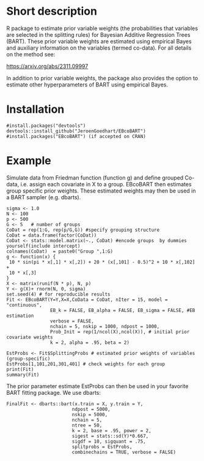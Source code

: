 # Short description

R package to estimate prior variable weights (the probabilities that
variables are selected in the splitting rules) for Bayesian Additive
Regression Trees (BART). These prior variable weights are estimated
using empirical Bayes and auxiliary information on the variables (termed
co-data). For all details on the method see:

<https://arxiv.org/abs/2311.09997>

In addition to prior variable weights, the package also provides the
option to estimate other hyperparameters of BART using empirical Bayes.

# Installation

    #install.packages("devtools")
    devtools::install_github("JeroenGoedhart/EBcoBART")
    #install.packages("EBcoBART") (if accepted on CRAN)

# Example

Simulate data from Friedman function (function g) and define grouped
Co-data, i.e. assign each covariate in X to a group. EBcoBART then
estimates group specific prior weights. These estimated weights may then
be used in a BART sampler (e.g. dbarts).

    sigma <- 1.0
    N <- 100
    p <- 500
    G <- 5   # number of groups
    CoDat = rep(1:G, rep(p/G,G)) #specify grouping structure
    CoDat = data.frame(factor(CoDat))
    CoDat <- stats::model.matrix(~., CoDat) #encode groups  by dummies yourself(include intercept)
    colnames(CoDat)  = paste0("Group ",1:G)
    g <- function(x) {
     10 * sin(pi * x[,1] * x[,2]) + 20 * (x[,101] - 0.5)^2 + 10 * x[,102] +
     10 * x[,3]
    }
    X <- matrix(runif(N * p), N, p)
    Y <- g(X)+ rnorm(N, 0, sigma)
    set.seed(4) # for reproducible results
    Fit <- EBcoBART(Y=Y,X=X,CoData = CoDat, nIter = 15, model = "continuous",
                    EB_k = FALSE, EB_alpha = FALSE, EB_sigma = FALSE, #EB estimation
                    verbose = FALSE,
                    nchain = 5, nskip = 1000, ndpost = 1000,
                    Prob_Init = rep(1/ncol(X),ncol(X)), # initial prior covariate weights
                    k = 2, alpha = .95, beta = 2)
                    
    EstProbs <- Fit$SplittingProbs # estimated prior weights of variables (group-specific)
    EstProbs[1,101,201,301,401] # check weights for each group
    print(Fit)
    summary(Fit)

The prior parameter estimate EstProbs can then be used in your favorite
BART fitting package. We use dbarts:

    FinalFit <- dbarts::bart(x.train = X, y.train = Y,
                            ndpost = 5000,
                            nskip = 5000,
                            nchain = 5,
                            ntree = 50,
                            k = 2, base = .95, power = 2,
                            sigest = stats::sd(Y)*0.667,
                            sigdf = 10, sigquant = .75,
                            splitprobs = EstProbs,
                            combinechains = TRUE, verbose = FALSE)
